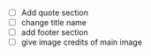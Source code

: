 - [ ] Add quote section 
- [ ] change title name
- [ ] add footer section
- [ ] give image credits of main image